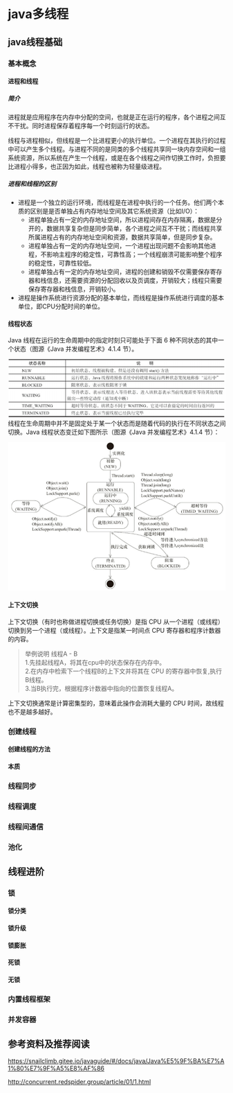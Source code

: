 # java多线程

## java线程基础

### 基本概念

#### 进程和线程

##### 简介

进程就是应用程序在内存中分配的空间，也就是正在运行的程序，各个进程之间互不干扰。同时进程保存着程序每一个时刻运行的状态。

线程与进程相似，但线程是一个比进程更小的执行单位。一个进程在其执行的过程中可以产生多个线程。与进程不同的是同类的多个线程共享同一块内存空间和一组系统资源，所以系统在产生一个线程，或是在各个线程之间作切换工作时，负担要比进程小得多，也正因为如此，线程也被称为轻量级进程。

##### 进程和线程的区别

* 进程是一个独立的运行环境，而线程是在进程中执行的一个任务。他们两个本质的区别是是否单独占有内存地址空间及其它系统资源（比如I/O）：
  * 进程单独占有一定的内存地址空间，所以进程间存在内存隔离，数据是分开的，数据共享复杂但是同步简单，各个进程之间互不干扰；而线程共享所属进程占有的内存地址空间和资源，数据共享简单，但是同步复杂。
  * 进程单独占有一定的内存地址空间，一个进程出现问题不会影响其他进程，不影响主程序的稳定性，可靠性高；一个线程崩溃可能影响整个程序的稳定性，可靠性较低。
  * 进程单独占有一定的内存地址空间，进程的创建和销毁不仅需要保存寄存器和栈信息，还需要资源的分配回收以及页调度，开销较大；线程只需要保存寄存器和栈信息，开销较小。
* 进程是操作系统进行资源分配的基本单位，而线程是操作系统进行调度的基本单位，即CPU分配时间的单位。

#### 线程状态

Java 线程在运行的生命周期中的指定时刻只可能处于下面 6 种不同状态的其中一个状态（图源《Java 并发编程艺术》4.1.4 节）。

![avatar](Java线程的状态.png)
线程在生命周期中并不是固定处于某一个状态而是随着代码的执行在不同状态之间切换。Java 线程状态变迁如下图所示（图源《Java 并发编程艺术》4.1.4 节）：

![avatar](Java线程状态变迁.png)

#### 上下文切换

上下文切换（有时也称做进程切换或任务切换）是指 CPU 从一个进程（或线程）切换到另一个进程（或线程）。上下文是指某一时间点 CPU 寄存器和程序计数器的内容。

> 举例说明 线程A - B  <br/>
1.先挂起线程A，将其在cpu中的状态保存在内存中。<br/>
2.在内存中检索下一个线程B的上下文并将其在 CPU 的寄存器中恢复,执行B线程。<br/>
3.当B执行完，根据程序计数器中指向的位置恢复线程A。<br/>

上下文切换通常是计算密集型的，意味着此操作会消耗大量的 CPU 时间，故线程也不是越多越好。

### 创建线程

#### 创建线程的方法

#### 本质

### 线程同步

### 线程调度

### 线程间通信

### 池化

## 线程进阶

### 锁

#### 锁分类

#### 锁升级

#### 锁膨胀

#### 死锁

#### 无锁

### 内置线程框架

### 并发容器

## 参考资料及推荐阅读

<https://snailclimb.gitee.io/javaguide/#/docs/java/Java%E5%9F%BA%E7%A1%80%E7%9F%A5%E8%AF%86>

<http://concurrent.redspider.group/article/01/1.html>
